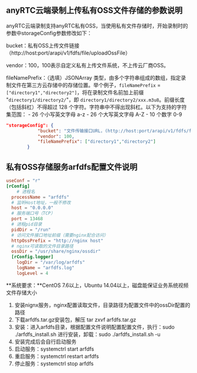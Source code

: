 ## anyRTC云端录制上传私有OSS文件存储的参数说明

anyRTC云端录制支持anyRTC私有OSS，当使用私有文件存储时，开始录制时的参数中storageConfig参数修改如下：

bucket：私有OSS上传文件链接（http://host:port/arapi/v1/fdfs/file/uploadOssFile）

vendor：100，100表示自定义私有上传文件系统，不上传云厂商OSS。

fileNamePrefix：（选填）JSONArray 类型，由多个字符串组成的数组，指定录制文件在第三方云存储中的存储位置。举个例子，`fileNamePrefix` = `["directory1","directory2"]`，将在录制文件名前加上前缀 "`directory1/directory2/`"，即 `directory1/directory2/xxx.m3u8`。前缀长度（包括斜杠）不得超过 128 个字符。字符串中不得出现斜杠。以下为支持的字符集范围： - 26 个小写英文字母 a-z - 26 个大写英文字母 A-Z - 10 个数字 0-9



```json
"storageConfig": {
            "bucket": "文件传输接口URL，(http://host:port/arapi/v1/fdfs/file/uploadOssFile)",
            "vendor": 100,
            "fileNamePrefix": ["directory1","directory2"]
        }
```



## 私有OSS存储服务arfdfs配置文件说明

```toml
useConf = "r"
[rConfig]
	# 进程名
  processName = "arfdfs" 
  # 监听Host地址，一般不修改
  host = "0.0.0.0" 
  # 服务端口号（TCP）
  port = 13468
  # 进程pid目录
  pidDir = "/run"
  # 访问文件接口地址前缀（需要nginx配合访问）
  httpOssPrefix = "http://nginx host"
  # nginx可读取的文件目录路径
  ossDir = "/usr/share/nginx/ossdir"
  [rConfig.logger]
    logDir = "/var/log/arfdfs"
    logName = "arfdfs.log"
    logLevel = 4
```



**系统要求：**CentOS 7.6以上，Ubuntu 14.04以上，磁盘能保证业务系统视频文件存储大小

1.  安装nignx服务，nginx配置读取文件，目录路径为配置文件中的ossDir配置的路径
2. 下载arfdfs.tar.gz安装包，解压 tar zxvf arfdfs.tar.gz
3. 安装：进入arfdfs目录，根据配置文件说明配置配置文件，执行：sudo ./arfdfs_install.sh 进行安装，卸载：sudo ./arfdfs_install.sh -u
4. 安装完成后会自行启动服务
5. 启动服务：systemctrl start arfdfs
6. 重启服务：systemctrl restart arfdfs
7. 停止服务：systemctrl stop arfdfs

